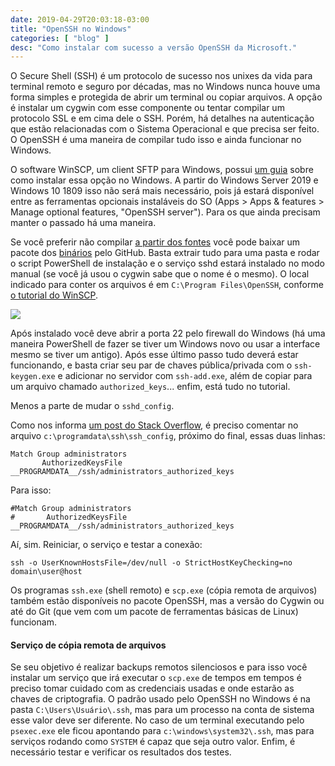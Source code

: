 ```yaml
---
date: 2019-04-29T20:03:18-03:00
title: "OpenSSH no Windows"
categories: [ "blog" ]
desc: "Como instalar com sucesso a versão OpenSSH da Microsoft."
---
```

O Secure Shell (SSH) é um protocolo de sucesso nos unixes da vida para terminal remoto e seguro por décadas, mas no Windows nunca houve uma forma simples e protegida de abrir um terminal ou copiar arquivos. A opção é instalar um cygwin com esse componente ou tentar compilar um protocolo SSL e em cima dele o SSH. Porém, há detalhes na autenticação que estão relacionadas com o Sistema Operacional e que precisa ser feito. O OpenSSH é uma maneira de compilar tudo isso e ainda funcionar no Windows.

O software WinSCP, um client SFTP para Windows, possui [um guia](https://winscp.net/eng/docs/guide_windows_openssh_server) sobre como instalar essa opção no Windows. A partir do Windows Server 2019 e Windows 10 1809 isso não será mais necessário, pois já estará disponível entre as ferramentas opcionais instaláveis do SO (Apps > Apps & features > Manage optional features, "OpenSSH server"). Para os que ainda precisam manter o passado há uma maneira.

Se você preferir não compilar [a partir dos fontes](https://github.com/PowerShell/openssh-portable) você pode baixar um pacote dos [binários](https://github.com/PowerShell/Win32-OpenSSH/releases) pelo GitHub. Basta extrair tudo para uma pasta e rodar o script PowerShell de instalação e o serviço sshd estará instalado no modo manual (se você já usou o cygwin sabe que o nome é o mesmo). O local indicado para conter os arquivos é em `C:\Program Files\OpenSSH`, conforme [o tutorial do WinSCP](https://winscp.net/eng/docs/guide_windows_openssh_server).

![](https://i.imgur.com/7qdGAFB.png)

Após instalado você deve abrir a porta 22 pelo firewall do Windows (há uma maneira PowerShell de fazer se tiver um Windows novo ou usar a interface mesmo se tiver um antigo). Após esse último passo tudo deverá estar funcionando, e basta criar seu par de chaves pública/privada com o `ssh-keygen.exe` e adicionar no servidor com `ssh-add.exe`, além de copiar para um arquivo chamado `authorized_keys`... enfim, está tudo no tutorial.

Menos a parte de mudar o `sshd_config`.

Como nos informa [um post do Stack Overflow](https://stackoverflow.com/questions/16212816/setting-up-openssh-for-windows-using-public-key-authentication), é preciso comentar no arquivo `c:\programdata\ssh\ssh_config`, próximo do final, essas duas linhas:

```
Match Group administrators
       AuthorizedKeysFile __PROGRAMDATA__/ssh/administrators_authorized_keys
```

Para isso:

```
#Match Group administrators
#       AuthorizedKeysFile __PROGRAMDATA__/ssh/administrators_authorized_keys
```

Aí, sim. Reiniciar, o serviço e testar a conexão:

```
ssh -o UserKnownHostsFile=/dev/null -o StrictHostKeyChecking=no domain\user@host
```

Os programas `ssh.exe` (shell remoto) e `scp.exe` (cópia remota de arquivos) também estão disponíveis no pacote OpenSSH, mas a versão do Cygwin ou até do Git (que vem com um pacote de ferramentas básicas de Linux) funcionam.

#### Serviço de cópia remota de arquivos

Se seu objetivo é realizar backups remotos silenciosos e para isso você instalar um serviço que irá executar o `scp.exe` de tempos em tempos é preciso tomar cuidado com as credenciais usadas e onde estarão as chaves de criptografia. O padrão usado pelo OpenSSH no Windows é na pasta `C:\Users\Usuário\.ssh`, mas para um processo na conta de sistema esse valor deve ser diferente. No caso de um terminal executando pelo `psexec.exe` ele ficou apontando para `c:\windows\system32\.ssh`, mas para serviços rodando como `SYSTEM` é capaz que seja outro valor. Enfim, é necessário testar e verificar os resultados dos testes.
